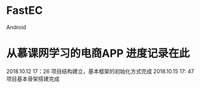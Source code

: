 # FastEC
Android
# 从慕课网学习的电商APP 进度记录在此
2018.10.12 17：26 项目结构建立，基本框架的初始化方式完成
2018.10.15 17: 47 项目基本骨架搭建完成